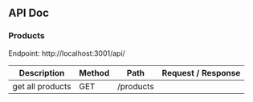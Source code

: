 ## API Doc

### Products
Endpoint:  http://localhost:3001/api/

| Description            | Method   | Path           | Request / Response     
| -------------          | -------- | ----------     | -------- |
| get all products       | GET      | /products                  |   |
